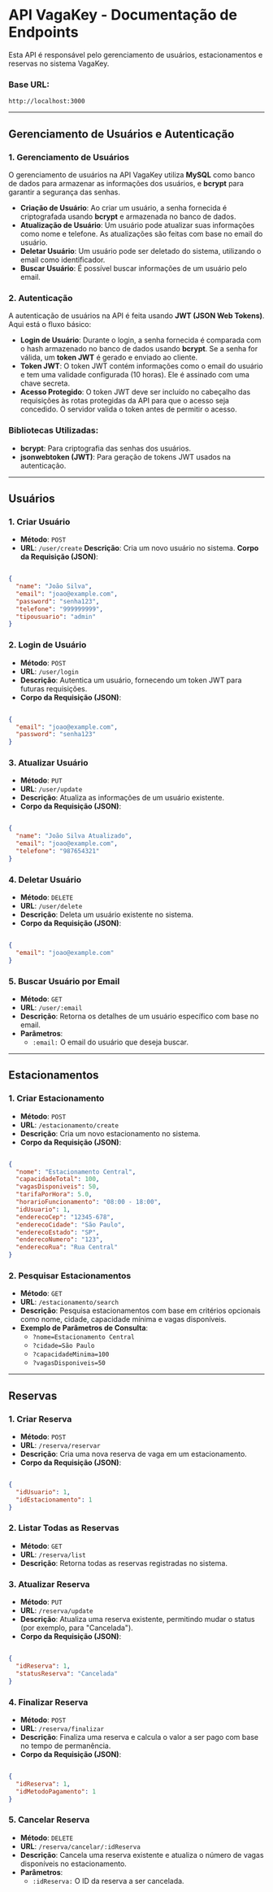 # API VagaKey - Documentação de Endpoints
Esta API é responsável pelo gerenciamento de usuários, estacionamentos e reservas no sistema VagaKey.

### **Base URL**:
`http://localhost:3000`

---
## Gerenciamento de Usuários e Autenticação

### 1. Gerenciamento de Usuários
O gerenciamento de usuários na API VagaKey utiliza **MySQL** como banco de dados para armazenar as informações dos usuários, e **bcrypt** para garantir a segurança das senhas.

- **Criação de Usuário**: Ao criar um usuário, a senha fornecida é criptografada usando **bcrypt** e armazenada no banco de dados.
- **Atualização de Usuário**: Um usuário pode atualizar suas informações como nome e telefone. As atualizações são feitas com base no email do usuário.
- **Deletar Usuário**: Um usuário pode ser deletado do sistema, utilizando o email como identificador.
- **Buscar Usuário**: É possível buscar informações de um usuário pelo email.

### 2. Autenticação
A autenticação de usuários na API é feita usando **JWT (JSON Web Tokens)**. Aqui está o fluxo básico:

- **Login de Usuário**: Durante o login, a senha fornecida é comparada com o hash armazenado no banco de dados usando **bcrypt**. Se a senha for válida, um **token JWT** é gerado e enviado ao cliente.
- **Token JWT**: O token JWT contém informações como o email do usuário e tem uma validade configurada (10 horas). Ele é assinado com uma chave secreta.
- **Acesso Protegido**: O token JWT deve ser incluído no cabeçalho das requisições às rotas protegidas da API para que o acesso seja concedido. O servidor valida o token antes de permitir o acesso.

### Bibliotecas Utilizadas:
- **bcrypt**: Para criptografia das senhas dos usuários.
- **jsonwebtoken (JWT)**: Para geração de tokens JWT usados na autenticação.

---

## Usuários
### 1. Criar Usuário
- **Método**: `POST`
- **URL**: `/user/create`
**Descrição**: Cria um novo usuário no sistema.
**Corpo da Requisição (JSON)**:
```json

{
  "name": "João Silva",
  "email": "joao@example.com",
  "password": "senha123",
  "telefone": "999999999",
  "tipousuario": "admin"
}
```

### 2. Login de Usuário
- **Método**: `POST`
- **URL**: `/user/login`
- **Descrição**: Autentica um usuário, fornecendo um token JWT para futuras requisições.
- **Corpo da Requisição (JSON)**:
```json

{
  "email": "joao@example.com",
  "password": "senha123"
}
```
### 3. Atualizar Usuário
- **Método**: `PUT`
- **URL**: `/user/update`
- **Descrição**: Atualiza as informações de um usuário existente.
- **Corpo da Requisição (JSON)**:
```json

{
  "name": "João Silva Atualizado",
  "email": "joao@example.com",
  "telefone": "987654321"
}
```

### 4. Deletar Usuário
- **Método**: `DELETE`
- **URL**: `/user/delete`
- **Descrição**: Deleta um usuário existente no sistema.
- **Corpo da Requisição (JSON)**:
```json

{
  "email": "joao@example.com"
}
```

### 5. Buscar Usuário por Email
- **Método**: `GET`
- **URL**: `/user/:email`
- **Descrição**: Retorna os detalhes de um usuário específico com base no email.
- **Parâmetros**:
    - `:email:` O email do usuário que deseja buscar.

---

## Estacionamentos
### 1. Criar Estacionamento
- **Método**: `POST`
- **URL**: `/estacionamento/create`
- **Descrição**: Cria um novo estacionamento no sistema.
- **Corpo da Requisição (JSON)**:
```json

{
  "nome": "Estacionamento Central",
  "capacidadeTotal": 100,
  "vagasDisponiveis": 50,
  "tarifaPorHora": 5.0,
  "horarioFuncionamento": "08:00 - 18:00",
  "idUsuario": 1,
  "enderecoCep": "12345-678",
  "enderecoCidade": "São Paulo",
  "enderecoEstado": "SP",
  "enderecoNumero": "123",
  "enderecoRua": "Rua Central"
}
```
### 2. Pesquisar Estacionamentos
- **Método**: `GET`
- **URL**: `/estacionamento/search`
- **Descrição**: Pesquisa estacionamentos com base em critérios opcionais como nome, cidade, capacidade mínima e vagas disponíveis.
- **Exemplo de Parâmetros de Consulta**:
    - `?nome=Estacionamento Central`
    - `?cidade=São Paulo`
    - `?capacidadeMinima=100`
    - `?vagasDisponiveis=50`

---

## Reservas
### 1. Criar Reserva

- **Método**: `POST`
- **URL**: `/reserva/reservar`
- **Descrição**: Cria uma nova reserva de vaga em um estacionamento.
- **Corpo da Requisição (JSON)**:
```json

{
  "idUsuario": 1,
  "idEstacionamento": 1
}
```

### 2. Listar Todas as Reservas
- **Método**: `GET`
- **URL**: `/reserva/list`
- **Descrição**: Retorna todas as reservas registradas no sistema.

### 3. Atualizar Reserva
- **Método**: `PUT`
- **URL**: `/reserva/update`
- **Descrição**: Atualiza uma reserva existente, permitindo mudar o status (por exemplo, para "Cancelada").
- **Corpo da Requisição (JSON)**:
```json

{
  "idReserva": 1,
  "statusReserva": "Cancelada"
}
```

### 4. Finalizar Reserva
- **Método**: `POST`
- **URL**: `/reserva/finalizar`
- **Descrição**: Finaliza uma reserva e calcula o valor a ser pago com base no tempo de permanência.
- **Corpo da Requisição (JSON)**:
```json

{
  "idReserva": 1,
  "idMetodoPagamento": 1
}
```

### 5. Cancelar Reserva
- **Método**: `DELETE`
- **URL**: `/reserva/cancelar/:idReserva`
- **Descrição**: Cancela uma reserva existente e atualiza o número de vagas disponíveis no estacionamento.
- **Parâmetros**:
    - `:idReserva:` O ID da reserva a ser cancelada.